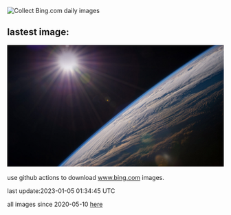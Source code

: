 ![Collect Bing.com daily images](https://github.com/counter2015/bing-daily-images/workflows/Collect%20Bing.com%20daily%20images/badge.svg)
## lastest image:
![](images/Perihelion.jpg)

use github actions to download www.bing.com images.

last update:2023-01-05 01:34:45 UTC

all images since 2020-05-10 [here](https://github.com/counter2015/bing-daily-images/tree/master/images) 
